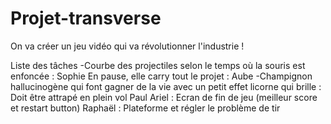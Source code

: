 # Projet-transverse
On va créer un jeu vidéo qui va révolutionner l'industrie ! 

Liste des tâches 
-Courbe des projectiles selon le temps où la souris est enfoncée : Sophie 
En pause, elle carry tout le projet : Aube 
-Champignon hallucinogène qui font gagner de la vie avec un petit effet licorne qui brille :  Doit être attrapé en plein vol   Paul 
Ariel : Ecran de fin de jeu (meilleur score et restart button) 
Raphaël : Plateforme et régler le problème de tir  